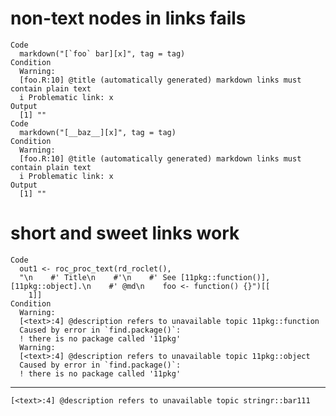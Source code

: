 # non-text nodes in links fails

    Code
      markdown("[`foo` bar][x]", tag = tag)
    Condition
      Warning:
      [foo.R:10] @title (automatically generated) markdown links must contain plain text
      i Problematic link: x
    Output
      [1] ""
    Code
      markdown("[__baz__][x]", tag = tag)
    Condition
      Warning:
      [foo.R:10] @title (automatically generated) markdown links must contain plain text
      i Problematic link: x
    Output
      [1] ""

# short and sweet links work

    Code
      out1 <- roc_proc_text(rd_roclet(),
      "\n    #' Title\n    #'\n    #' See [11pkg::function()], [11pkg::object].\n    #' @md\n    foo <- function() {}")[[
        1]]
    Condition
      Warning:
      [<text>:4] @description refers to unavailable topic 11pkg::function
      Caused by error in `find.package()`:
      ! there is no package called '11pkg'
      Warning:
      [<text>:4] @description refers to unavailable topic 11pkg::object
      Caused by error in `find.package()`:
      ! there is no package called '11pkg'

---

    [<text>:4] @description refers to unavailable topic stringr::bar111

